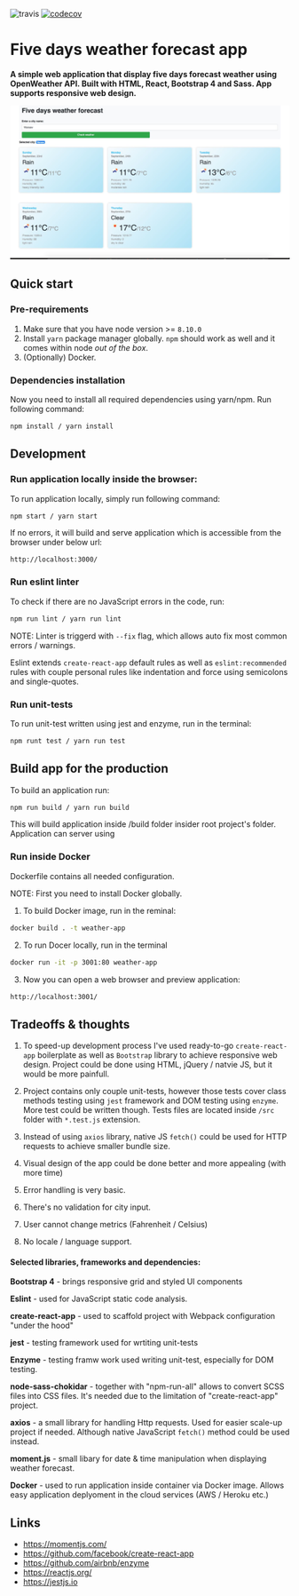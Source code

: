 ![travis](https://travis-ci.org/michaelmoney/five-days-weather-forecast.svg?branch=master)
[![codecov](https://codecov.io/gh/michaelmoney/five-days-weather-forecast/branch/master/graph/badge.svg)](https://codecov.io/gh/michaelmoney/five-days-weather-forecast)

# Five days weather forecast app

**A simple web application that display five days forecast weather using OpenWeather API.
Built with HTML, React, Bootstrap 4 and Sass. App supports responsive web design.**

    
![Preview1](./main.jpg)


## Quick start

###  Pre-requirements

1. Make sure that you have node version >= `8.10.0`
2. Install `yarn` package manager globally. `npm` should work as well and it comes within node _out of the box_.
3. (Optionally) Docker.

###  Dependencies installation

Now you need to install all required dependencies using yarn/npm. Run following command:
```bash
npm install / yarn install
```

## Development

### Run application locally inside the browser:
To run application locally, simply run following command:
```bash
npm start / yarn start
```
If no errors, it will build and serve application which is accessible from the browser
under below url:
```
http://localhost:3000/
```

### Run eslint linter

To check if there are no JavaScript errors in the code, run:
```bash
npm run lint / yarn run lint
```

NOTE: Linter is triggerd with `--fix` flag, which allows auto fix most common errors / warnings.

Eslint extends `create-react-app` default rules as well as `eslint:recommended` rules with couple personal rules like indentation and force using semicolons and single-quotes.

### Run unit-tests

To run unit-test written using jest and enzyme, run in the terminal:
```bash
npm runt test / yarn run test
```

## Build app for the production
To build an application run:

```bash
npm run build / yarn run build
```

This will build application inside /build folder insider root project's folder.
Application can server using

### Run inside Docker

Dockerfile contains all needed configuration.

NOTE: First you need to install Docker globally.

1. To build Docker image, run in the reminal:

```bash
docker build . -t weather-app
```

2. To run Docer locally, run in the terminal

```bash
docker run -it -p 3001:80 weather-app
```

3. Now you can open a web browser and preview application:

```bash
http://localhost:3001/
```

## Tradeoffs & thoughts

1. To speed-up development process I've used ready-to-go `create-react-app` boilerplate as well as `Bootstrap` library to achieve responsive web design. Project could be done using HTML, jQuery / natvie JS, but it would be more painfull.

2. Project contains only couple unit-tests, however those tests cover class methods testing using `jest` framework and DOM testing using `enzyme`. More test could be written though. Tests files are located inside `/src` folder with `*.test.js` extension.

3. Instead of using `axios` library, native JS `fetch()` could be used for HTTP requests to achieve smaller bundle size.

4. Visual design of the app could be done better and more appealing (with more time)

5. Error handling is very basic.

6. There's no validation for city input.

7. User cannot change metrics (Fahrenheit / Celsius)

8. No locale / language support.


#### Selected libraries, frameworks and dependencies:

**Bootstrap 4** - brings responsive grid and styled UI components

**Eslint** - used for JavaScript static code analysis.

**create-react-app** - used to scaffold project with Webpack configuration "under the hood"

**jest** - testing framework used for wrtiting unit-tests

**Enzyme** - testing framw work used writing unit-test, especially for DOM testing.

**node-sass-chokidar** - together with "npm-run-all" allows to convert SCSS files into CSS files. It's needed due to the limitation of "create-react-app" project.

**axios** - a small library for handling Http requests. Used for easier scale-up project if needed. Although native JavaScript `fetch()` method could be used instead.

**moment.js** - small libary for date & time manipulation when displaying weather forecast.

**Docker** - used to run application inside container via Docker image. Allows easy application deplyoment in the cloud services (AWS / Heroku etc.)

## Links
- https://momentjs.com/
- https://github.com/facebook/create-react-app
- https://github.com/airbnb/enzyme
- https://reactjs.org/
- https://jestjs.io